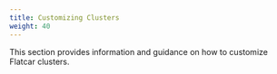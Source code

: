 ```yaml
---
title: Customizing Clusters
weight: 40
---
```


This section provides information and guidance on how to customize Flatcar clusters.
